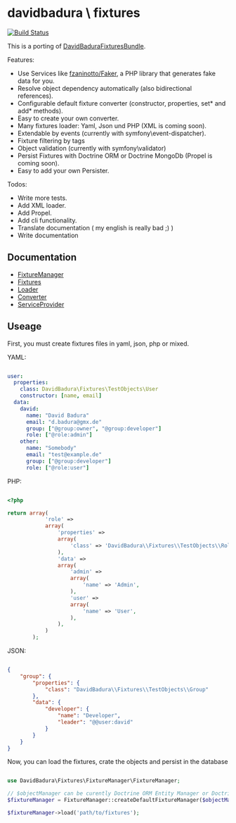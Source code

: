 davidbadura \ fixtures
======================

[![Build Status](https://secure.travis-ci.org/DavidBadura/Fixtures.png)](http://travis-ci.org/DavidBadura/Fixtures)

This is a porting of [DavidBaduraFixturesBundle](https://github.com/DavidBadura/FixturesBundle).

Features:

* Use Services like [fzaninotto/Faker](https://github.com/fzaninotto/Faker), a PHP library that generates fake data for you.
* Resolve object dependency automatically (also bidirectional references).
* Configurable default fixture converter (constructor, properties, set* and add* methods).
* Easy to create your own converter.
* Many fixtures loader: Yaml, Json und PHP (XML is coming soon).
* Extendable by events (currently with symfony\event-dispatcher).
* Fixture filtering by tags
* Object validation (currently with symfony\validator)
* Persist Fixtures with Doctrine ORM or Doctrine MongoDb (Propel is coming soon).
* Easy to add your own Persister.

Todos:

* Write more tests.
* Add XML loader.
* Add Propel.
* Add cli functionality.
* Translate documentation ( my english is really bad ;) )
* Write documentation


Documentation
-------------

* [FixtureManager](https://github.com/DavidBadura/Fixtures/blob/master/doc/fixture_manager.md)
* [Fixtures](https://github.com/DavidBadura/Fixtures/blob/master/doc/fixtures.md)
* [Loader](https://github.com/DavidBadura/Fixtures/blob/master/doc/loader.md)
* [Converter](https://github.com/DavidBadura/Fixtures/blob/master/doc/converter.md)
* [ServiceProvider](https://github.com/DavidBadura/Fixtures/blob/master/doc/service_provider.md)

Useage
------

First, you must create fixtures files in yaml, json, php or mixed.

YAML:

```yaml

user:
  properties:
    class: DavidBadura\Fixtures\TestObjects\User
    constructor: [name, email]
  data:
    david:
      name: "David Badura"
      email: "d.badura@gmx.de"
      group: ["@group:owner", "@group:developer"]
      role: ["@role:admin"]
    other:
      name: "Somebody"
      email: "test@example.de"
      group: ["@group:developer"]
      role: ["@role:user"]


```

PHP:

```php

<?php

return array(
            'role' =>
            array(
                'properties' =>
                array(
                    'class' => 'DavidBadura\\Fixtures\\TestObjects\\Role',
                ),
                'data' =>
                array(
                    'admin' =>
                    array(
                        'name' => 'Admin',
                    ),
                    'user' =>
                    array(
                        'name' => 'User',
                    ),
                ),
            )
        );


```

JSON:

```json

{
    "group": {
        "properties": {
            "class": "DavidBadura\\Fixtures\\TestObjects\\Group"
        },
        "data": {
            "developer": {
                "name": "Developer",
                "leader": "@@user:david"
            }
        }
    }
}

```

Now, you can load the fixtures, crate the objects and persist in the database

```php

use DavidBadura\Fixtures\FixtureManager\FixtureManager;

// $objectManager can be curently Doctrine ORM Entity Manager or Doctrine MongoDb DocumentManager
$fixtureManager = FixtureManager::createDefaultFixtureManager($objectManager);

$fixtureManager->load('path/to/fixtures');

```